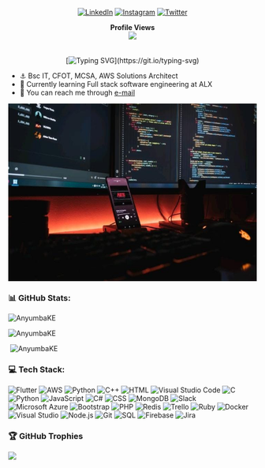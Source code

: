 <div align="center">


[![LinkedIn](https://img.shields.io/badge/LinkedIn-%230077B5.svg?logo=linkedin&logoColor=white)](https://linkedin.com/in/AnyumbaKE/)
[![Instagram](https://img.shields.io/badge/Instagram-%23E4405F.svg?logo=Instagram&logoColor=white)](https://instagram.com/AnyumbaKE) 
[![Twitter](https://img.shields.io/badge/Twitter-%2300ACED.svg?logo=Twitter&logoColor=white)](https://twitter.com/AnyumbaKE)


</div>

<div align="center">
  <b>Profile Views </b><br>
  <img src="https://profile-counter.glitch.me/Anyumbake/count.svg" />
 
</div>
<br />
<div align="center">
  
[![Typing SVG](https://readme-typing-svg.demolab.com?font=Merriweather+Regular&weight=900&size=26&pause=1000&color=E02F1B&random=false&width=435&lines=Hello%2C++am+Stanley+Anyumba;It's+nice+to+finally+meet+you+here!;I+trust+you're+doing+well.;Welcome!)](https://git.io/typing-svg)

</div>
<!--
<h1 align='center'>Hello, <img src="https://raw.githubusercontent.com/ABSphreak/ABSphreak/master/gifs/Hi.gif" width="30px"> am Stanley Anyumba</h1>
-->

- :anchor: Bsc IT, CFOT, MCSA, AWS Solutions Architect
- :open_book: Currently learning Full stack software engineering at ALX
- :e-mail: You can reach me through <a href="mailto:stanley@dualpix.co.ke">e-mail</a>

<img src="https://github.com/AnyumbaKE/BootCamp-02-2024/blob/main/Resourses/images/devdesk.jpeg" align="center" width="640" height="360">

<!--

<img src="https://github.com/AnyumbaKE/alx-system_engineering-devops/blob/master/attack_is_the_best_defense/definition-of-sniffer.jpg">
<img src="https://github.com/AnyumbaKE/alx-higher_level_programming/blob/master/radar.mp4">

<video controls>
        <source src="https://github.com/AnyumbaKE/alx-higher_level_programming/blob/master/radar.mp4" type="video/mp4">
        Your browser does not support the video tag.
</video>

 <object data="https://github.com/AnyumbaKE/alx-higher_level_programming/blob/master/radar.mp4" type="video/mp4" width="640" height="360">
        <p>Your browser does not support the video tag or the file format of this video.</p>
</object>

<embed src="https://github.com/AnyumbaKE/alx-higher_level_programming/blob/master/radar.mp4" type="video/mp4" width="640" height="360">
 --> 
 
### 📊 GitHub Stats:

<p><img src="https://github-readme-stats.vercel.app/api/top-langs?username=AnyumbaKE&langs_count=100&show_icons=true&locale=en&layout=compact" alt="AnyumbaKE" /></p>

<p><img src="https://github-readme-streak-stats.herokuapp.com/?user=AnyumbaKE&theme=default&hide_border=false" alt="AnyumbaKE"/></p>

<p>&nbsp;<img src="https://github-readme-stats.vercel.app/api?username=AnyumbaKE&langs_count=100&show_icons=true&locale=en" alt="AnyumbaKE" /></p>


<!--
[![](https://visitcount.itsvg.in/api?id=anyumbake&label=Profile%20Views&color=3&icon=5&pretty=false)](https://visitcount.itsvg.in)
-->


### 💻 Tech Stack:
![Flutter](https://img.shields.io/badge/Flutter-02569B?logo=flutter&style=flat)
![AWS](https://img.shields.io/badge/AWS-Amazon%20Web%20Services-7DF1E?logo=amazon-aws&style=flat)
![Python](https://img.shields.io/badge/Python-282C34?logo=python&style=flat)
![C++](https://img.shields.io/badge/C%2B%2B-00599C?logo=c%2B%2B&style=flat)
![HTML](https://img.shields.io/badge/HTML-5E5E5E?logo=html5&style=flat)
![Visual Studio Code](https://img.shields.io/badge/Visual%20Studio%20Code-007ACC?logo=visual-studio-code&style=flat)
![C](https://img.shields.io/badge/C-00FF00?logo=c&style=flat)
![Python](https://img.shields.io/badge/Python-3776AB?logo=python&style=flat)
![JavaScript](https://img.shields.io/badge/JavaScript-FFCA28?logo=javascript&style=flat&labelColor=000000&color=000000)
![C#](https://img.shields.io/badge/C%23-239120?logo=c-sharp&style=flat)
![CSS](https://img.shields.io/badge/CSS-1572B6?logo=css3&style=flat)
![MongoDB](https://img.shields.io/badge/MongoDB-47A248?logo=mongodb&style=flat)
![Slack](https://img.shields.io/badge/Slack-4A154B?logo=slack&style=flat)
![Microsoft Azure](https://img.shields.io/badge/Microsoft%20Azure-0089D6?logo=microsoft-azure&style=flat)
![Bootstrap](https://img.shields.io/badge/Bootstrap-7952B3?logo=bootstrap&style=flat)
![PHP](https://img.shields.io/badge/PHP-777BB4?logo=php&style=flat)
![Redis](https://img.shields.io/badge/Redis-DC382D?logo=redis&style=flat)
![Trello](https://img.shields.io/badge/Trello-0079BF?logo=trello&style=flat)
![Ruby](https://img.shields.io/badge/Ruby-CC342D?logo=ruby&style=flat)
![Docker](https://img.shields.io/badge/Docker-2496ED?logo=docker&style=flat)
![Visual Studio](https://img.shields.io/badge/Visual%20Studio-5C2D91?logo=visual-studio&style=flat)
![Node.js](https://img.shields.io/badge/Node.js-339933?logo=node.js&style=flat)
![Git](https://img.shields.io/badge/Git-555555?logo=git&style=flat)
![SQL](https://img.shields.io/badge/SQL-4479A1?logo=sql&style=flat)
![Firebase](https://img.shields.io/badge/Firebase-FFCA28?logo=firebase&style=flat)
![Jira](https://img.shields.io/badge/Jira-0052CC?logo=jira&style=flat)

<!--
![Fortinet](https://img.shields.io/badge/Fortinet-EE3124?logo=fortinet&style=flat)
![Palo Alto Networks](https://img.shields.io/badge/Palo%20Alto%20Networks-00509E?logo=palo-alto-networks&style=flat)
![Java](https://img.shields.io/badge/Java-007396?logo=java&style=flat)
-->

### 🏆 GitHub Trophies
![](https://github-profile-trophy.vercel.app/?username=AnyumbaKE&theme=radical&no-frame=false&no-bg=true&margin-w=4)
